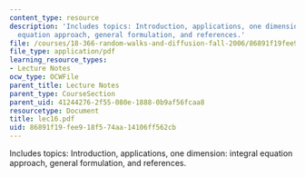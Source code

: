 ```yaml
---
content_type: resource
description: 'Includes topics: Introduction, applications, one dimension: integral
  equation approach, general formulation, and references.'
file: /courses/18-366-random-walks-and-diffusion-fall-2006/86891f19fee918f574aa14106ff562cb_lec16.pdf
file_type: application/pdf
learning_resource_types:
- Lecture Notes
ocw_type: OCWFile
parent_title: Lecture Notes
parent_type: CourseSection
parent_uid: 41244276-2f55-080e-1888-0b9af56fcaa8
resourcetype: Document
title: lec16.pdf
uid: 86891f19-fee9-18f5-74aa-14106ff562cb
---
```

Includes topics: Introduction, applications, one dimension: integral equation approach, general formulation, and references.

